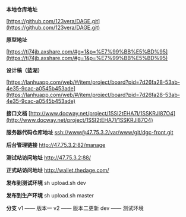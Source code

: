 **本地仓库地址**

[https://github.com/123vera/DAGE.git](https://github.com/123vera/DAGE.git)

**原型地址**

[https://tj74jb.axshare.com/#g=1&p=%E7%99%BB%E5%BD%95](https://tj74jb.axshare.com/#g=1&p=%E7%99%BB%E5%BD%95)

**设计稿（蓝湖）**

[https://lanhuapp.com/web/#/item/project/board?pid=7d26fa28-53ab-4e35-9cac-a0545b453ade](https://lanhuapp.com/web/#/item/project/board?pid=7d26fa28-53ab-4e35-9cac-a0545b453ade)

**接口文档**
[http://www.docway.net/project/1SSI2tEHA7l/1SSKRJl87O4](http://www.docway.net/project/1SSI2tEHA7l/1SSKRJl87O4)

**服务器代码仓库地址**
[ssh://www@47.75.3.2/var/www/git/dgc-front.git](ssh://www@47.75.3.2/var/www/git/dgc-front.git)

**后台管理链接**
http://47.75.3.2:82/manage

**测试站访问地址**
http://47.75.3.2:88/ 

**正式站访问地址**
http://wallet.thedage.com/

**发布到测试环境**
sh upload.sh dev

**发布到生产环境**
sh upload.sh master


**分支**
v1 —— 版本一
v2 —— 版本二更新
dev —— 测试环境